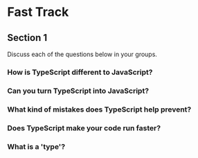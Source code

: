 # Fast Track

## Section 1

Discuss each of the questions below in your groups.

### How is TypeScript different to JavaScript?

### Can you turn TypeScript into JavaScript?

### What kind of mistakes does TypeScript help prevent?

### Does TypeScript make your code run faster?

### What is a 'type'?
